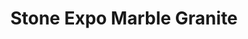 ---
title: "Stone Expo Marble Granite"
url: /laguna-hills/stone-expo-marble-granite/
shop: Allgemein
---